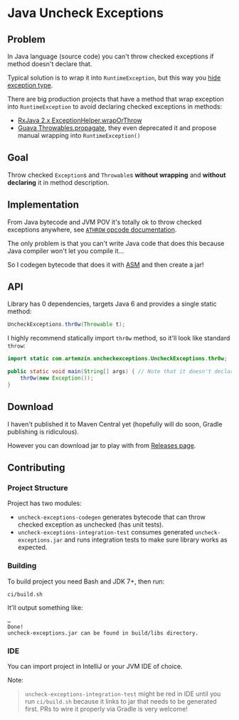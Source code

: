 # Java Uncheck Exceptions

## Problem

In Java language (source code) you can't throw checked exceptions if method doesn't declare that.

Typical solution is to wrap it into `RuntimeException`, but this way you [hide exception type](https://github.com/ReactiveX/RxJava/issues/5965).

There are big production projects that have a method that wrap exception into `RuntimeException` to avoid declaring checked exceptions in methods:

- [RxJava 2.x ExceptionHelper.wrapOrThrow](https://github.com/ReactiveX/RxJava/blob/v2.1.12/src/main/java/io/reactivex/internal/util/ExceptionHelper.java#L38)
- [Guava Throwables.propagate](https://github.com/google/guava/wiki/ThrowablesExplained), they even deprecated it and propose manual wrapping into `RuntimeException()`

## Goal

Throw checked `Exception`s and `Throwable`s **without wrapping** and **without declaring** it in method description.

## Implementation

From Java bytecode and JVM POV it's totally ok to throw checked exceptions anywhere, see [`ATHROW` opcode documentation](https://docs.oracle.com/javase/specs/jvms/se7/html/jvms-6.html#jvms-6.5.athrow).

The only problem is that you can't write Java code that does this because Java compiler won't let you compile it…

So I codegen bytecode that does it with [ASM](http://asm.ow2.org/) and then create a jar!

## API

Library has 0 dependencies, targets Java 6 and provides a single static method:

```java
UncheckExceptions.thr0w(Throwable t);
```

I highly recommend statically import `thr0w` method, so it'll look like standard `throw`:

```java
import static com.artemzin.uncheckexceptions.UncheckExceptions.thr0w;

public static void main(String[] args) { // Note that it doesn't declare `throws Exception`!
    thr0w(new Exception());
}
```

## Download

I haven't published it to Maven Central yet (hopefully will do soon, Gradle publishing is ridiculous).

However you can download jar to play with from [Releases page](https://github.com/artem-zinnatullin/java-uncheck-exceptions/releases).

## Contributing

### Project Structure

Project has two modules:

- `uncheck-exceptions-codegen` generates bytecode that can throw checked exception as unchecked (has unit tests).
- `uncheck-exceptions-integration-test` consumes generated `uncheck-exceptions.jar` and runs integration tests to make sure library works as expected.

### Building

To build project you need Bash and JDK 7+, then run:

```console
ci/build.sh
```

It'll output something like:

```console
…
Done!
uncheck-exceptions.jar can be found in build/libs directory.
```

### IDE

You can import project in IntelliJ or your JVM IDE of choice.

Note:

>`uncheck-exceptions-integration-test` might be red in IDE until you run `ci/build.sh` because it links to jar that needs to be generated first.
>PRs to wire it properly via Gradle is very welcome!
